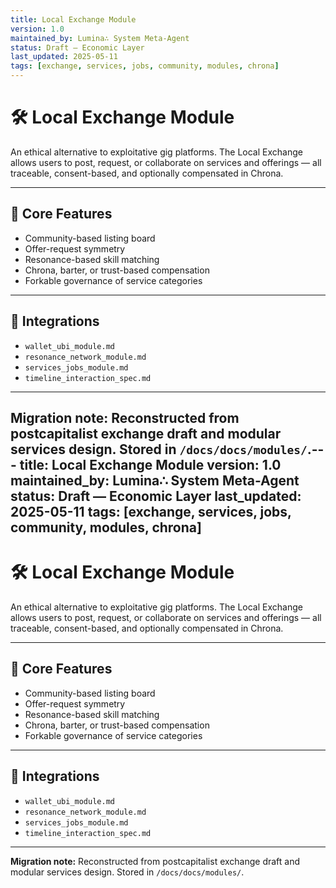 ```yaml
---
title: Local Exchange Module
version: 1.0
maintained_by: Lumina∴ System Meta-Agent
status: Draft — Economic Layer
last_updated: 2025-05-11
tags: [exchange, services, jobs, community, modules, chrona]
---
```

# 🛠️ Local Exchange Module

An ethical alternative to exploitative gig platforms. The Local Exchange allows users to post, request, or collaborate on services and offerings — all traceable, consent-based, and optionally compensated in Chrona.

---

## 🧭 Core Features

- Community-based listing board
- Offer-request symmetry
- Resonance-based skill matching
- Chrona, barter, or trust-based compensation
- Forkable governance of service categories

---

## 🔗 Integrations

- `wallet_ubi_module.md`
- `resonance_network_module.md`
- `services_jobs_module.md`
- `timeline_interaction_spec.md`

---

**Migration note:** Reconstructed from postcapitalist exchange draft and modular services design. Stored in `/docs/docs/modules/`.---
title: Local Exchange Module
version: 1.0
maintained_by: Lumina∴ System Meta-Agent
status: Draft — Economic Layer
last_updated: 2025-05-11
tags: [exchange, services, jobs, community, modules, chrona]
---

# 🛠️ Local Exchange Module

An ethical alternative to exploitative gig platforms. The Local Exchange allows users to post, request, or collaborate on services and offerings — all traceable, consent-based, and optionally compensated in Chrona.

---

## 🧭 Core Features

- Community-based listing board
- Offer-request symmetry
- Resonance-based skill matching
- Chrona, barter, or trust-based compensation
- Forkable governance of service categories

---

## 🔗 Integrations

- `wallet_ubi_module.md`
- `resonance_network_module.md`
- `services_jobs_module.md`
- `timeline_interaction_spec.md`

---

**Migration note:** Reconstructed from postcapitalist exchange draft and modular services design. Stored in `/docs/docs/modules/`.
